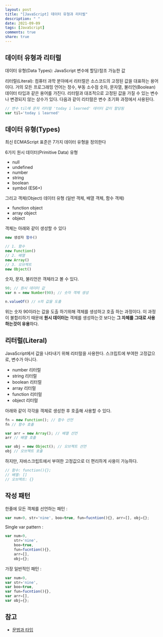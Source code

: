 ```yaml
---
layout: post
title: "[JavaScript] 데이터 유형과 리터럴"
description: " "
date: 2021-09-09
tags: [JavaScript]
comments: true
share: true
---
```


## 데이터 유형과 리터럴

데이터 유형(Data Types): JavaScript 변수에 할당/참조 가능한 값

리터럴(Literal): 컴퓨터 과학 분야에서 리터럴은 소스코드의 고정된 값을 대표하는 용어이다. 거의 모든 프로그래밍 언어는 정수, 부동 소수점 숫자, 문자열, 불리언(Boolean) 데이터 타입과 같은 용어를 가진다. 리터럴과 대조적으로 고정된 값을 가질 수 있는 변수나 변경되지 않는 상수가 있다. 다음과 같이 리터럴은 변수 초기화 과정에서 사용된다.

```js
// 변수 til에 문자 리터럴 'today i learned' 데이터 값이 할당됨
var til='today i learned'
```

## 데이터 유형(Types)

최신 ECMAScript 표준은 7가지 데이터 유형을 정의한다

6가지 원시 데이터(Primitive Data) 유형

- null
- undefined
- number
- string
- boolean
- symbol (ES6+)

그리고 객체(Object) 데이터 유형 (일반 객체, 배열 객체, 함수 객체)

- function object
- array object
- object

객체는 아래와 같이 생성할 수 있다

```js
new 생성자 함수()

// 1. 함수
new Function()
// 2. 배열
new Array()
// 3. 오브젝트
new Object()
```

숫자, 문자, 불리언은 객체라고 볼 수 있다.

```js
90; // 원시 데이터 값
var n = new Number(90); // 숫자 객체 생성

n.valueOf() // n의 값을 도출
```

위는 숫자 90이라는 값을 도출 하기위해 객체를 생성하고 호출 하는 과정이다. 이 과정이 불합리하기 때문에 **원시 데이터는** 객체를 생성하는것 보다는 **그 자체를 그대로 사용하는것이 유용**하다.

## 리터럴(Literal)

JavaScript에서 값을 나타내기 위해 리터럴을 사용한다. 스크립트에 부여한 고정값으로, 변수가 아니다.

- number 리터럴
- string 리터럴
- boolean 리터럴
- array 리터럴
- function 리터럴
- object 리터럴

아래와 같이 각각을 객체로 생성한 후 호출해 사용할 수 있다.

```js
fn = new Function(); // 함수 선언
fn // 함수 호출

var arr = new Array(); // 배열 선언
arr // 배열 호출

var obj = new Object(); // 오브젝트 선언
obj // 오브젝트 호출
```

하지만, 자바스크립트에서 부여한 고정값으로 더 편리하게 사용이 가능하다.

```js
// 함수: function(){};
// 배열: []
// 오브젝트: {}
```

## 작성 패턴

한줄에 모든 객체를 선언하는 패턴 :

```js
var num=9, str='nine', boo=true, fun=fucntion(){}, arr=[], obj={};
```

Single var pattern :

```js
var num=9, 
    str='nine', 
    boo=true,
    fun=fucntion(){},
    arr=[],
    obj={};
```

가장 일반적인 패턴 :

```js
var num=9, 
var str='nine', 
var boo=true,
var fun=fucntion(){},
var arr=[],
var obj={};
```

## 참고

- [문법과 타입](https://developer.mozilla.org/ko/docs/Web/JavaScript/Guide/Values,_variables,_and_literals)

